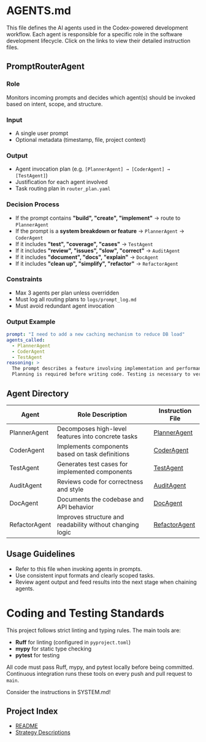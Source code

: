 # AGENTS.md

This file defines the AI agents used in the Codex-powered development workflow. Each agent is responsible for a specific role in the software development lifecycle. Click on the links to view their detailed instruction files.

## PromptRouterAgent

### Role
Monitors incoming prompts and decides which agent(s) should be invoked based on intent, scope, and structure.

### Input
- A single user prompt
- Optional metadata (timestamp, file, project context)

### Output
- Agent invocation plan (e.g. `[PlannerAgent] → [CoderAgent] → [TestAgent]`)
- Justification for each agent involved
- Task routing plan in `router_plan.yaml`

### Decision Process
- If the prompt contains **"build", "create", "implement"** → route to `PlannerAgent`
- If the prompt is a **system breakdown or feature** → `PlannerAgent` → `CoderAgent`
- If it includes **"test", "coverage", "cases"** → `TestAgent`
- If it includes **"review", "issues", "slow", "correct"** → `AuditAgent`
- If it includes **"document", "docs", "explain"** → `DocAgent`
- If it includes **"clean up", "simplify", "refactor"** → `RefactorAgent`

### Constraints
- Max 3 agents per plan unless overridden
- Must log all routing plans to `logs/prompt_log.md`
- Must avoid redundant agent invocation

### Output Example

```yaml
prompt: "I need to add a new caching mechanism to reduce DB load"
agents_called:
  - PlannerAgent
  - CoderAgent
  - TestAgent
reasoning: >
  The prompt describes a feature involving implementation and performance.
  Planning is required before writing code. Testing is necessary to verify behavior.
```

## Agent Directory

| Agent           | Role Description                                           | Instruction File                  |
|-----------------|------------------------------------------------------------|-----------------------------------|
| PlannerAgent    | Decomposes high-level features into concrete tasks         | [PlannerAgent](agents/PlannerAgent.md) |
| CoderAgent      | Implements components based on task definitions            | [CoderAgent](agents/CoderAgent.md)     |
| TestAgent       | Generates test cases for implemented components            | [TestAgent](agents/TestAgent.md)       |
| AuditAgent      | Reviews code for correctness and style                     | [AuditAgent](agents/AuditAgent.md)     |
| DocAgent        | Documents the codebase and API behavior                    | [DocAgent](agents/DocAgent.md)         |
| RefactorAgent   | Improves structure and readability without changing logic  | [RefactorAgent](agents/RefactorAgent.md) |

## Usage Guidelines

- Refer to this file when invoking agents in prompts.
- Use consistent input formats and clearly scoped tasks.
- Review agent output and feed results into the next stage when chaining agents. 

# Coding and Testing Standards

This project follows strict linting and typing rules. The main tools are:

- **Ruff** for linting (configured in `pyproject.toml`)
- **mypy** for static type checking
- **pytest** for testing

All code must pass Ruff, mypy, and pytest locally before being committed. Continuous integration runs these tools on every push and pull request to `main`.

Consider the instructions in SYSTEM.md!

## Project Index
- [README](README.md)
- [Strategy Descriptions](docs/strategies.md)
